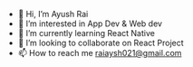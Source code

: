 - 👋 Hi, I’m Ayush Rai
- 👀 I’m interested in App Dev & Web dev
- 🌱 I’m currently learning React Native
- 💞️ I’m looking to collaborate on React Project
- 📫 How to reach me raiaysh021@gmail.com

<!---
Ayushrai001/Ayushrai001 is a ✨ special ✨ repository because its `README.md` (this file) appears on your GitHub profile.
You can click the Preview link to take a look at your changes.
--->
